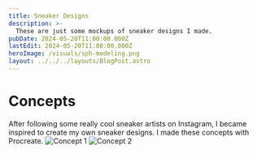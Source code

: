 ```yaml
---
title: Sneaker Designs
description: >-
  These are just some mockups of sneaker designs I made.
pubDate: 2024-05-20T11:00:00.000Z
lastEdit: 2024-05-20T11:00:00.000Z
heroImage: /visuals/sph-modeling.png
layout: ../../../layouts/BlogPost.astro
---
```


# Concepts

After following some really cool sneaker artists on Instagram, I became inspired to create my own sneaker designs. I made these concepts with Procreate.
![Concept 1](/visuals/shoes1.jpg)
![Concept 2](/visuals/shoes2.jpg)
